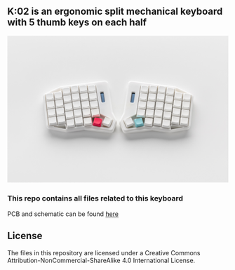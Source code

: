 ## K:02 is an ergonomic split mechanical keyboard with 5 thumb keys on each half

![K:02](images/01.jpg)

### This repo contains all files related to this keyboard
PCB and schematic can be found [here](https://oshwlab.com/yuriiq/k02)

## License 

The files in this repository are licensed under a Creative Commons Attribution-NonCommercial-ShareAlike 4.0 International License.

